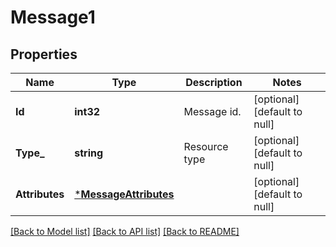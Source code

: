 # Message1

## Properties
Name | Type | Description | Notes
------------ | ------------- | ------------- | -------------
**Id** | **int32** | Message id. | [optional] [default to null]
**Type_** | **string** | Resource type | [optional] [default to null]
**Attributes** | [***MessageAttributes**](Message_attributes.md) |  | [optional] [default to null]

[[Back to Model list]](../README.md#documentation-for-models) [[Back to API list]](../README.md#documentation-for-api-endpoints) [[Back to README]](../README.md)

